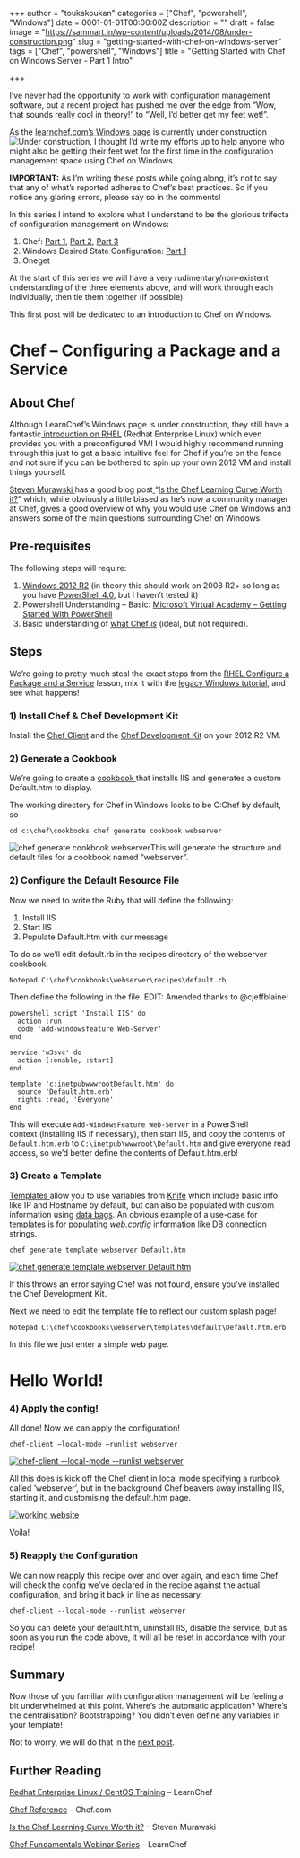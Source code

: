 +++
author = "toukakoukan"
categories = ["Chef", "powershell", "Windows"]
date = 0001-01-01T00:00:00Z
description = ""
draft = false
image = "https://sammart.in/wp-content/uploads/2014/08/under-construction.png"
slug = "getting-started-with-chef-on-windows-server"
tags = ["Chef", "powershell", "Windows"]
title = "Getting Started with Chef on Windows Server - Part 1 Intro"

+++

I’ve never had the opportunity to work with configuration management software, but a recent project has pushed me over the edge from “Wow, that sounds really cool in theory!” to “Well, I’d better get my feet wet!”.

As the [learnchef.com’s Windows page](learnchef.com/windows) is currently under construction![Under construction](/wp-content/uploads/2014/08/under-construction.png?w=300), I thought I’d write my efforts up to help anyone who might also be getting their feet wet for the first time in the configuration management space using Chef on Windows.

**IMPORTANT:** As I’m writing these posts while going along, it’s not to say that any of what’s reported adheres to Chef’s best practices. So if you notice any glaring errors, please say so in the comments!

In this series I intend to explore what I understand to be the glorious trifecta of configuration management on Windows:

1. Chef: [Part 1](http://samuelmartin.wordpress.com/2014/08/24/getting-started-with-chef-on-windows-server/ "Getting Started with Chef on Windows Server &#128;&#147; Part 1 Intro"), [Part 2](http://samuelmartin.wordpress.com/2014/08/25/getting-started-with-chef-on-windows-server-part-2-chef-server-bootstrapping/ "Getting Started with Chef on Windows Server &#128;&#147; Part 2 &#128;&#147; Chef Server & Bootstrapping"), [Part 3](/2014/10/19/getting-started-with-chef-on-windows-server-part-3-vagrant-windows-and-managed-chef/ "Getting Started with Chef on Windows Server &#128;&#147; Part 3 &#128;&#147; Vagrant, Windows, and Managed Chef")
2. Windows Desired State Configuration: [Part 1](/2014/09/08/getting-started-with-dsc-and-windows-management-framework-5-0-part-1-installing-wordpress-with-desired-state-configuration/ "Getting Started with DSC and PowerShell 5.0 &#128;&#147; Part 1 &#128;&#147; Installing WordPress with Desired ")
3. Oneget

At the start of this series we will have a very rudimentary/non-existent understanding of the three elements above, and will work through each individually, then tie them together (if possible).

This first post will be dedicated to an introduction to Chef on Windows.


# Chef – Configuring a Package and a Service


## About Chef

Although LearnChef’s Windows page is under construction, they still have a fantastic[ introduction on RHEL](http://learn.getchef.com/rhel/ "LearnChef - Redhat Enterprise Linux/CentOS") (Redhat Enterprise Linux) which even provides you with a preconfigured VM! I would highly recommend running through this just to get a basic intuitive feel for Chef if you’re on the fence and not sure if you can be bothered to spin up your own 2012 VM and install things yourself.

[Steven Murawski ](http://stevenmurawski.com/)has a good blog post[ ](http://stevenmurawski.com/powershell/2014/7/is-the-chef-learning-curve-worth-it)“[Is the Chef Learning Curve Worth it?](http://stevenmurawski.com/powershell/2014/7/is-the-chef-learning-curve-worth-it)” which, while obviously a little biased as he’s now a community manager at Chef, gives a good overview of why you would use Chef on Windows and answers some of the main questions surrounding Chef on Windows.


## Pre-requisites

The following steps will require:

1. [Windows 2012 R2](http://technet.microsoft.com/en-gb/evalcenter/dn205286.aspx) (in theory this should work on 2008 R2+ so long as you have [PowerShell 4.0](http://www.microsoft.com/en-gb/download/details.aspx?id=40855), but I haven’t tested it)
2. Powershell Understanding – Basic: [Microsoft Virtual Academy – Getting Started With PowerShell](//www.microsoftvirtualacademy.com/training-courses/getting-started-with-powershell-3-0-jump-start)
3. Basic understanding of [what Chef *is*](http://docs.getchef.com/chef_overview.html "An Overview of Chef") (ideal, but not required).


## Steps

We’re going to pretty much steal the exact steps from the [RHEL Configure a Package and a Service](http://learn.getchef.com/rhel/configure-a-package-and-service/) lesson, mix it with the [legacy Windows tutorial](http://learn.getchef.com/legacy/tutorials/create-your-first-cookbook/), and see what happens!

### 1) Install Chef & Chef Development Kit

Install the [Chef Client](http://docs.getchef.com/install_windows.html  "Chef Client") and the [Chef Development Kit](http://downloads.getchef.com/chef-dk/windows/#/) on your 2012 R2 VM.

### 2) Generate a Cookbook

We’re going to create a [cookbook ](http://docs.getchef.com/chef_overview_cookbooks.html)that installs IIS and generates a custom Default.htm to display.

The working directory for Chef in Windows looks to be C:Chef by default, so

```
cd c:\chef\cookbooks chef generate cookbook webserver
```

![chef generate cookbook webserver](/wp-content/uploads/2014/08/chef-generate-cookbook-webserver.png)This will generate the structure and default files for a cookbook named “webserver”.

### 2) Configure the Default Resource File

Now we need to write the Ruby that will define the following:

1. Install IIS
2. Start IIS
3. Populate Default.htm with our message

To do so we’ll edit default.rb in the recipes directory of the webserver cookbook.

```
Notepad C:\chef\cookbooks\webserver\recipes\default.rb
```

Then define the following in the file. EDIT: Amended thanks to @cjeffblaine!

```
powershell_script 'Install IIS' do
  action :run
  code 'add-windowsfeature Web-Server'
end

service 'w3svc' do
  action [:enable, :start]
end

template 'c:inetpubwwwrootDefault.htm' do
  source 'Default.htm.erb'
  rights :read, 'Everyone'
end
```

This will execute `Add-WindowsFeature Web-Server` in a PowerShell context (installing IIS if necessary), then start IIS, and copy the contents of `Default.htm.erb` to `C:\inetpub\wwwroot\Default.htm` and give everyone read access, so we’d better define the contents of Default.htm.erb!

### 3) Create a Template

[Templates ](http://docs.getchef.com/essentials_cookbook_templates.html)allow you to use variables from [Knife](http://docs.getchef.com/knife.html) which include basic info like IP and Hostname by default, but can also be populated with custom information using [data bags](http://docs.getchef.com/knife_data_bag.html). An obvious example of a use-case for templates is for populating *web.config* information like DB connection strings.

```
chef generate template webserver Default.htm
```

[![chef generate template webserver Default.htm](/wp-content/uploads/2014/08/chef-generate-template-webserver-default-htm.png)](/wp-content/uploads/2014/08/chef-generate-template-webserver-default-htm.png)

If this throws an error saying Chef was not found, ensure you’ve installed the Chef Development Kit.

Next we need to edit the template file to reflect our custom splash page!

```
Notepad C:\chef\cookbooks\webserver\templates\default\Default.htm.erb
```

In this file we just enter a simple web page.

  <h1>Hello World!</h1>  

### 4) Apply the config!

All done! Now we can apply the configuration!

```
chef-client –local-mode –runlist webserver
```

[![chef-client --local-mode --runlist webserver](/wp-content/uploads/2014/08/chef-client-local-mode-runlist-webserver.png)](/wp-content/uploads/2014/08/chef-client-local-mode-runlist-webserver.png)

All this does is kick off the Chef client in local mode specifying a runbook called ‘webserver’, but in the background Chef beavers away installing IIS, starting it, and customising the default.htm page.

[![working website](/wp-content/uploads/2014/08/working-website.png)](/wp-content/uploads/2014/08/working-website.png)

Voila!

### 5) Reapply the Configuration

We can now reapply this recipe over and over again, and each time Chef will check the config we’ve declared in the recipe against the actual configuration, and bring it back in line as necessary.

```
chef-client --local-mode --runlist webserver
```

So you can delete your default.htm, uninstall IIS, disable the service, but as soon as you run the code above, it will all be reset in accordance with your recipe!


## Summary

Now those of you familiar with configuration management will be feeling a bit underwhelmed at this point. Where’s the automatic application? Where’s the centralisation? Bootstrapping? You didn’t even define any variables in your template!

Not to worry, we will do that in the [next post](http://samuelmartin.wordpress.com/2014/08/25/getting-started-with-chef-on-windows-server-part-2-chef-server-bootstrapping/ "Getting Started with Chef on Windows Server &#128;&#147; Part 2 &#128;&#147; Chef Server & Bootstrapping").


## Further Reading

[Redhat Enterprise Linux / CentOS Training](http://learn.getchef.com/rhel/) – LearnChef

[Chef Reference](http://docs.getchef.com/) – Chef.com

[Is the Chef Learning Curve Worth it?](http://www.getchef.com/blog/2014/07/14/is-the-chef-learning-curve-worth-it/) – Steven Murawski

[Chef Fundamentals Webinar Series](http://learn.getchef.com/fundamentals-series/) – LearnChef

